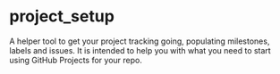 # project_setup
A helper tool to get your project tracking going, populating milestones, labels and issues. It is intended to help you with what you need to start using GitHub Projects for your repo.
